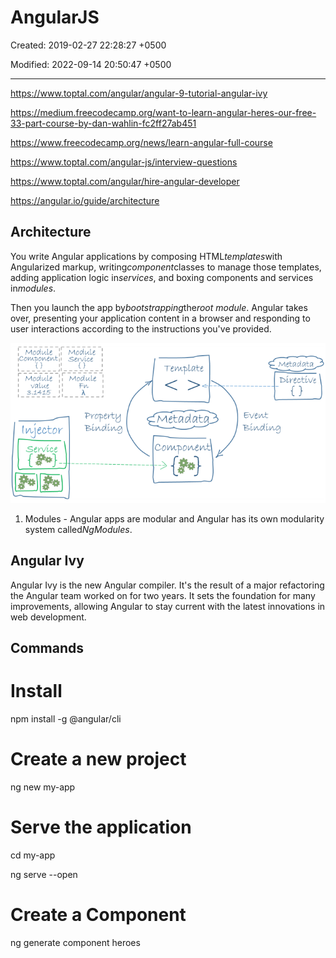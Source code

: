 # AngularJS

Created: 2019-02-27 22:28:27 +0500

Modified: 2022-09-14 20:50:47 +0500

---

<https://www.toptal.com/angular/angular-9-tutorial-angular-ivy>

<https://medium.freecodecamp.org/want-to-learn-angular-heres-our-free-33-part-course-by-dan-wahlin-fc2ff27ab451>

<https://www.freecodecamp.org/news/learn-angular-full-course>

<https://www.toptal.com/angular-js/interview-questions>

<https://www.toptal.com/angular/hire-angular-developer>

<https://angular.io/guide/architecture>

## Architecture

You write Angular applications by composing HTML*templates*with Angularized markup, writing*component*classes to manage those templates, adding application logic in*services*, and boxing components and services in*modules*.

Then you launch the app by*bootstrapping*the*root module*. Angular takes over, presenting your application content in a browser and responding to user interactions according to the instructions you've provided.

![image](media/AngularJS-image1.png)

1. Modules - Angular apps are modular and Angular has its own modularity system called*NgModules*.

## Angular Ivy

Angular Ivy is the new Angular compiler. It's the result of a major refactoring the Angular team worked on for two years. It sets the foundation for many improvements, allowing Angular to stay current with the latest innovations in web development.

## Commands

# Install

npm install -g @angular/cli

# Create a new project

ng new my-app

# Serve the application

cd my-app

ng serve --open

# Create a Component

ng generate component heroes
